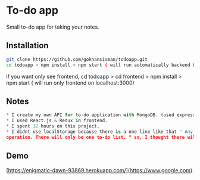 # To-do app 

Small to-do app for taking your notes.

## Installation

```bash
git clone https://github.com/gokhansisman/todoapp.git
cd todoapp > npm install > npm start ( will run automatically backend & frontend same time, check on localhost:3000)
```
if you want only see frontend,
cd todoapp > cd frontend > npm install > npm start ( will run only frontend on localhost:3000) 

## Notes

```python
* I create my own API for to-do application with MongoDB. (used express)
* I used React.js & Redux in frontend.
* I spent 12 hours on this project.
* I didnt use localStorage because there is a one line like that " Any user who has access to link can perform any
operation. There will only be one to-do list. " so, I thought there will be one list for everyone.
```

## Demo
[https://enigmatic-dawn-93869.herokuapp.com/](https://www.google.com)

